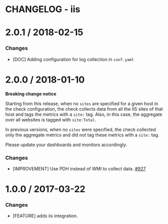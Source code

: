 # CHANGELOG - iis

2.0.1 / 2018-02-15
==================
### Changes

* [DOC] Adding configuration for log collection in `conf.yaml`

2.0.0 / 2018-01-10
==================

**Breaking change notice**

Starting from this release, when no `sites` are specified for a given host in the check configuration,
the check collects data from all the IIS sites of that host and tags the metrics with a `site:` tag. Also, in this case, the aggregate
over all websites is tagged with `site:Total`.

In previous versions, when no `sites` were specified, the check collected only the aggregate metrics and did not tag these metrics with
a `site:` tag.

Please update your dashboards and monitors accordingly.

### Changes

* [IMPROVEMENT] Use PDH instead of WMI to collect data. [#927][]


1.0.0 / 2017-03-22
==================

### Changes

* [FEATURE] adds iis integration.

<!--- The following link definition list is generated by PimpMyChangelog --->
[#927]: https://github.com/DataDog/integrations-core/issues/927
